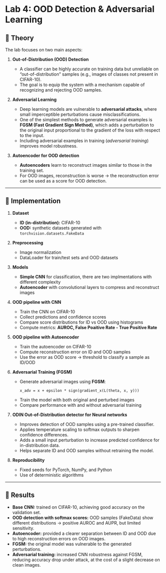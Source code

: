# Lab 4: OOD Detection & Adversarial Learning

## 🔹 Theory

The lab focuses on two main aspects:

1. **Out-of-Distribution (OOD) Detection**
   - A classifier can be highly accurate on training data but unreliable on “out-of-distribution” samples (e.g., images of classes not present in CIFAR-10).
   - The goal is to equip the system with a mechanism capable of recognizing and rejecting OOD samples.

2. **Adversarial Learning**
   - Deep learning models are vulnerable to **adversarial attacks**, where small imperceptible perturbations cause misclassifications.
   - One of the simplest methods to generate adversarial examples is **FGSM (Fast Gradient Sign Method)**, which adds a perturbation to the original input proportional to the gradient of the loss with respect to the input.
   - Including adversarial examples in training (*adversarial training*) improves model robustness.

3. **Autoencoder for OOD detection**
   - **Autoencoders** learn to reconstruct images similar to those in the training set.
   - For OOD images, reconstruction is worse → the reconstruction error can be used as a score for OOD detection.

---

## 🔹 Implementation

1. **Dataset**
   - **ID (in-distribution):** CIFAR-10
   - **OOD:** synthetic datasets generated with `torchvision.datasets.FakeData`

2. **Preprocessing**
   - Image normalization
   - DataLoader for train/test sets and OOD datasets

3. **Models**
   - **Simple CNN** for classification, there are two implmentations with different complexity
   - **Autoencoder** with convolutional layers to compress and reconstruct images

4. **OOD pipeline with CNN**
   - Train the CNN on CIFAR-10
   - Collect predictions and confidence scores
   - Compare score distributions for ID vs OOD using histograms
   - Compute metrics: **AUROC, False Poaitive Rate - True Positive Rate**

5. **OOD pipeline with Autoencoder**
   - Train the autoencoder on CIFAR-10
   - Compute reconstruction error on ID and OOD samples
   - Use the error as OOD score → threshold to classify a sample as ID/OOD

6. **Adversarial Training (FGSM)**
   - Generate adversarial images using **FGSM**:
     ```
     x_adv = x + epsilon * sign(gradient_x(L(theta, x, y)))
     ```
   - Train the model with both original and perturbed images
   - Compare performance with and without adversarial training
  
7. **ODIN Out-of-Distribution detector for Neural networks**
   - Improves detection of OOD samples using a pre-trained classifier.
   - Applies temperature scaling to softmax outputs to sharpen confidence differences.
   - Adds a small input perturbation to increase predicted confidence for in-distribution data.
   - Helps separate ID and OOD samples without retraining the model.

9. **Reproducibility**
   - Fixed seeds for PyTorch, NumPy, and Python
   - Use of deterministic algorithms

---

## 🔹 Results

- **Base CNN:** trained on CIFAR-10, achieving good accuracy on the validation set.
- **OOD detection with softmax scores:** OOD samples (FakeData) show different distributions → positive AUROC and AUPR, but limited sensitivity.
- **Autoencoder:** provided a clearer separation between ID and OOD due to high reconstruction errors on OOD images.
- **FGSM:** the original model was vulnerable to the generated perturbations.
- **Adversarial training:** increased CNN robustness against FGSM, reducing accuracy drop under attack, at the cost of a slight decrease on clean images.


